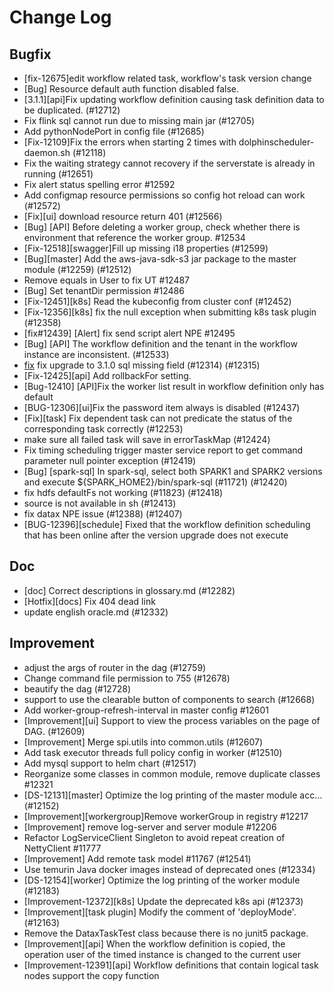 # Change Log

## Bugfix

- [fix-12675]edit workflow related task, workflow's task version change
- [Bug] Resource default auth function disabled false.
- [3.1.1][api]Fix updating workflow definition causing task definition data to be duplicated. (#12712)
- Fix flink sql cannot run due to missing main jar (#12705)
- Add pythonNodePort in config file (#12685)
- [Fix-12109]Fix the errors when starting 2 times with dolphinscheduler-daemon.sh (#12118)
- Fix the waiting strategy cannot recovery if the serverstate is already in running (#12651)
- Fix alert status spelling error #12592
- Add configmap resource permissions so config hot reload can work (#12572)
- [Fix][ui] download resource return 401 (#12566)
- [Bug] [API] Before deleting a worker group, check whether there is environment that reference the worker group. #12534
- [Fix-12518][swagger]Fill up missing i18 properties (#12599)
- [Bug][master] Add the aws-java-sdk-s3 jar package to the master module (#12259) (#12512)
- Remove equals in User to fix UT #12487
- [Bug] Set tenantDir permission #12486
- [Fix-12451][k8s] Read the kubeconfig from cluster conf (#12452)
- [Fix-12356][k8s] fix the null exception when submitting k8s task plugin (#12358)
- [fix#12439] [Alert] fix send script alert NPE #12495
- [Bug] [API] The workflow definition and the tenant in the workflow instance are inconsistent. (#12533)
- [fix](dolphinscheduler-dao) fix upgrade to 3.1.0 sql missing field (#12314) (#12315)
- [Fix-12425][api] Add rollbackFor setting.
- [Bug-12410] [API]Fix the worker list result in workflow definition only has default
- [BUG-12306][ui]Fix the password item always is disabled (#12437)
- [Fix][task] Fix dependent task can not predicate the status of the corresponding task correctly (#12253)
- make sure all failed task will save in errorTaskMap (#12424)
- Fix timing scheduling trigger master service report to get command parameter null pointer exception (#12419)
- [Bug] [spark-sql] In spark-sql, select both SPARK1 and SPARK2 versions and execute ${SPARK_HOME2}/bin/spark-sql (#11721) (#12420)
- fix hdfs defaultFs not working (#11823) (#12418)
- source is not available in sh (#12413)
- fix datax NPE issue (#12388) (#12407)
- [BUG-12396][schedule] Fixed that the workflow definition scheduling that has been online after the version upgrade does not execute

## Doc

- [doc] Correct descriptions in glossary.md (#12282)
- [Hotfix][docs] Fix 404 dead link
- update english oracle.md (#12332)

## Improvement

- adjust the args of router in the dag (#12759)
- Change command file permission to 755 (#12678)
- beautify the dag (#12728)
- support to use the clearable button of components to search (#12668)
- Add worker-group-refresh-interval in master config #12601
- [Improvement][ui] Support to view the process variables on the page of DAG. (#12609)
- [Improvement] Merge spi.utils into common.utils (#12607)
- Add task executor threads full policy config in worker (#12510)
- Add mysql support to helm chart (#12517)
- Reorganize some classes in common module, remove duplicate classes #12321
- [DS-12131][master] Optimize the log printing of the master module acc… (#12152)
- [Improvement][workergroup]Remove workerGroup in registry #12217
- [Improvement] remove log-server and server module #12206
- Refactor LogServiceClient Singleton to avoid repeat creation of NettyClient #11777
- [Improvement] Add remote task model #11767 (#12541)
- Use temurin Java docker images instead of deprecated ones (#12334)
- [DS-12154][worker] Optimize the log printing of the worker module (#12183)
- [Improvement-12372][k8s] Update the deprecated k8s api (#12373)
- [Improvement][task plugin] Modify the comment of 'deployMode'. (#12163)
- Remove the DataxTaskTest class because there is no junit5 package.
- [Improvement][api] When the workflow definition is copied, the operation user of the timed instance is changed to the current user
- [Improvement-12391][api] Workflow definitions that contain logical task nodes support the copy function
